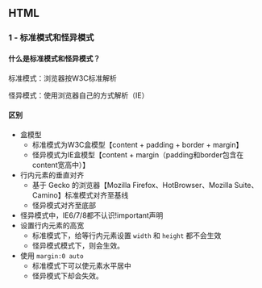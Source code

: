 ## HTML

### 1 - 标准模式和怪异模式

#### 什么是标准模式和怪异模式？

标准模式：浏览器按W3C标准解析

怪异模式：使用浏览器自己的方式解析（IE）

#### 区别

- 盒模型
    * 标准模式为W3C盒模型【content + padding + border + margin】
    * 怪异模式为IE盒模型【content + margin（padding和border包含在content宽高中）】
- 行内元素的垂直对齐
    * 基于 Gecko 的浏览器【Mozilla Firefox、HotBrowser、Mozilla Suite、Camino】标准模式对齐至基线
    * 怪异模式对齐至底部
- 怪异模式中，IE6/7/8都不认识!important声明
- 设置行内元素的高宽
    * 标准模式下，给等行内元素设置 `width` 和 `height` 都不会生效
    * 怪异模式模式下，则会生效。
- 使用 `margin:0 auto`
    * 标准模式下可以使元素水平居中
    * 怪异模式下却会失效。

